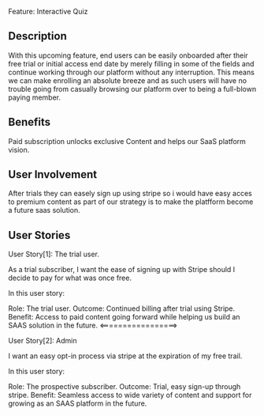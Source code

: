 Feature: Interactive Quiz

## Description

With this upcoming feature, end users can be easily onboarded after their free trial or initial access end date by merely filling in some of the fields and continue working through our platform without any interruption. This means we can make enrolling an absolute breeze and as such users will have no trouble going from casually browsing our platform over to being a full-blown paying member.

## Benefits

Paid subscription unlocks exclusive Content and helps our SaaS platform vision.

## User Involvement

After trials they can easely sign up using stripe so i would have easy acces to premium content as part of our strategy is to make the platfform become a future saas solution.

## User Stories

User Story[1]: The trial user.

As a trial subscriber, I want the ease of signing up with Stripe should I decide to pay for what was once free.

In this user story:

Role: The trial user.
Outcome: Continued billing after trial using Stripe.
Benefit: Access to paid content going forward while helping us build an SAAS solution in the future.
<=================>

User Story[2]: Admin

I want an easy opt-in process via stripe at the expiration of my free trail.

In this user story:

Role: The prospective subscriber.
Outcome: Trial, easy sign-up through stripe.
Benefit: Seamless access to wide variety of content and support for growing as an SAAS platform in the future.